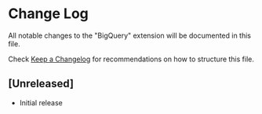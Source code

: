 # Change Log

All notable changes to the "BigQuery" extension will be documented in this file.

Check [Keep a Changelog](http://keepachangelog.com/) for recommendations on how to structure this file.

## [Unreleased]

- Initial release